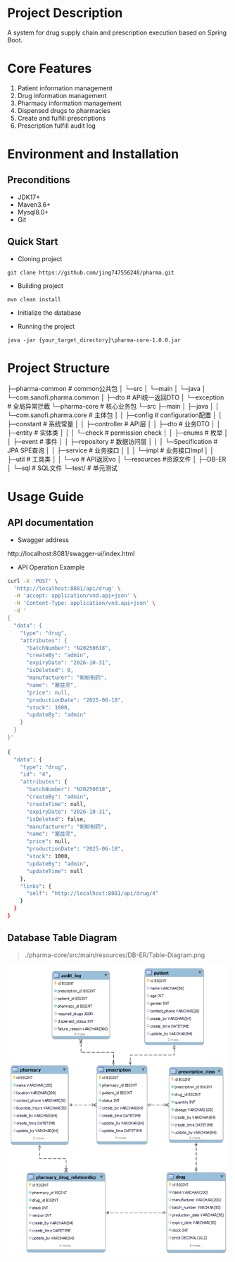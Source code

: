 # Project Description

A system for drug supply chain and prescription execution based on Spring Boot.

# Core Features

1. Patient information management
2. Drug information management
3. Pharmacy information management
4. Dispensed drugs to pharmacies
5. Create and fulfill prescriptions
6. Prescription fulfill audit log

# Environment and Installation

## Preconditions

- JDK17+
- Maven3.6+
- Mysql8.0+
- Git

## Quick Start

- Cloning project

```
git clone https://github.com/jing747556248/pharma.git
```

- Building project

```
mvn clean install
```

- Initialize the database

[Execute scripts in MySQL database]: pharma-core/src/main/resources/sql/pharma-init.sql

- Running the project

```
java -jar {your_target_directory}\pharma-core-1.0.0.jar
```

# Project Structure

├─pharma-common  									# common公共包
│  └─src
│      └─main
│          └─java
│              └─com.sanofi.pharma.common
│                              ├─dto								# API统一返回DTO
│                              └─exception					# 全局异常拦截
└─pharma-core  											# 核心业务包
    └─src
        ├─main
        │  ├─java
        │  │  └─com.sanofi.pharma.core	# 主体包
        │  │                  ├─config			# configuration配置
        │  │                  ├─constant	   # 系统常量
        │  │                  ├─controller	 # API层
        │  │                  ├─dto				# 业务DTO
        │  │                  ├─entity			# 实体类
        │  │                  │  └─check		# permission check
        │  │                  ├─enums		  # 枚举
        │  │                  ├─event			# 事件
        │  │                  ├─repository	# 数据访问层
        │  │                  │  └─Specification	# JPA SPE查询
        │  │                  ├─service			# 业务接口
        │  │                  │  └─impl			# 业务接口Impl
        │  │                  ├─util				  # 工具类
        │  │                  └─vo					# API返回vo
        │  └─resources							#资源文件
        │      ├─DB-ER
        │      └─sql									# SQL文件
        └─test/										# 单元测试



# Usage Guide

## API documentation

- Swagger address

http://localhost:8081/swagger-ui/index.html

- API Operation Example

```bash
curl -X 'POST' \
  'http://localhost:8081/api/drug' \
  -H 'accept: application/vnd.api+json' \
  -H 'Content-Type: application/vnd.api+json' \
  -d '
{
  "data": {
    "type": "drug",
    "attributes": {
      "batchNumber": "N20250618",
      "createBy": "admin",
      "expiryDate": "2026-10-31",
      "isDeleted": 0,
      "manufacturer": "盼盼制药",
      "name": "塞益灵",
      "price": null,
      "productionDate": "2025-06-18",
      "stock": 1000,
      "updateBy": "admin"
    }
  }
}'

{
  "data": {
    "type": "drug",
    "id": "4",
    "attributes": {
      "batchNumber": "N20250618",
      "createBy": "admin",
      "createTime": null,
      "expiryDate": "2026-10-31",
      "isDeleted": false,
      "manufacturer": "盼盼制药",
      "name": "塞益灵",
      "price": null,
      "productionDate": "2025-06-18",
      "stock": 1000,
      "updateBy": "admin",
      "updateTime": null
    },
    "links": {
      "self": "http://localhost:8081/api/drug/4"
    }
  }
}
```

## Database Table Diagram

> ./pharma-core/src/main/resources/DB-ER/Table-Diagram.png

![Table-Diagram](./pharma-core/src/main/resources/DB-ER/Table-Diagram.png)